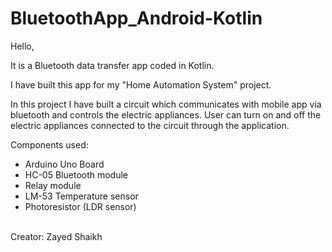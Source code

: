# BluetoothApp_Android-Kotlin

Hello,

It is a Bluetooth data transfer app coded in Kotlin.

I have built this app for my "Home Automation System" project.

In this project I have built a circuit which communicates with mobile app via bluetooth and controls the electric appliances. User can turn on and off the electric appliances connected to the circuit through the application.

Components used:
  <ul>
    <li>Arduino Uno Board</li>
    <li>HC-05 Bluetooth module</li>
    <li>Relay module</li>
    <li>LM-53 Temperature sensor</li>
    <li>Photoresistor (LDR sensor)</li>
  </ul>
 <br>
 Creator: Zayed Shaikh
